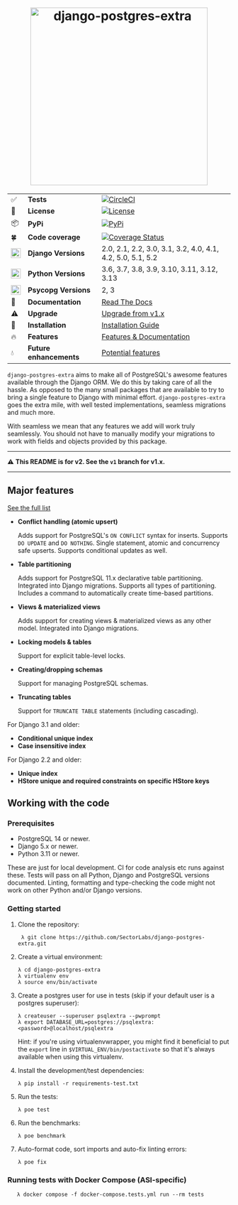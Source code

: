 <h1 align="center">
  <img width="400" src="https://i.imgur.com/79S6OVM.png" alt="django-postgres-extra">
</h1>
  
|  |  |  |
|--------------------|---------------------|-------------------------------------------------------------------------------------------------------------------------------------------------------------------------|
| :white_check_mark: | **Tests** | [![CircleCI](https://circleci.com/gh/SectorLabs/django-postgres-extra/tree/master.svg?style=svg)](https://circleci.com/gh/SectorLabs/django-postgres-extra/tree/master) |
| :memo: | **License** | [![License](https://img.shields.io/:license-mit-blue.svg)](http://doge.mit-license.org) |
| :package: | **PyPi** | [![PyPi](https://badge.fury.io/py/django-postgres-extra.svg)](https://pypi.python.org/pypi/django-postgres-extra) |
| :four_leaf_clover: | **Code coverage** | [![Coverage Status](https://coveralls.io/repos/github/SectorLabs/django-postgres-extra/badge.svg?branch=coveralls)](https://coveralls.io/github/SectorLabs/django-postgres-extra?branch=master) |
| <img src="https://cdn.iconscout.com/icon/free/png-256/django-1-282754.png" width="22px" height="22px" align="center" /> | **Django Versions** | 2.0, 2.1, 2.2, 3.0, 3.1, 3.2, 4.0, 4.1, 4.2, 5.0, 5.1, 5.2 |
| <img src="https://cdn3.iconfinder.com/data/icons/logos-and-brands-adobe/512/267_Python-512.png" width="22px" height="22px" align="center" /> | **Python Versions** | 3.6, 3.7, 3.8, 3.9, 3.10, 3.11, 3.12, 3.13 |
| <img src="https://pbs.twimg.com/profile_images/1152122059/psycopg-100_400x400.png" width="22px" height="22px" align="center" /> | **Psycopg Versions** | 2, 3 |
| :book: | **Documentation** | [Read The Docs](https://django-postgres-extra.readthedocs.io/en/master/) |
| :warning: | **Upgrade** | [Upgrade from v1.x](https://django-postgres-extra.readthedocs.io/en/master/major_releases.html#new-features)
| :checkered_flag: | **Installation** | [Installation Guide](https://django-postgres-extra.readthedocs.io/en/master/installation.html) |
| :fire: | **Features** | [Features & Documentation](https://django-postgres-extra.readthedocs.io/en/master/index.html#features) |
| :droplet: | **Future enhancements** | [Potential features](https://github.com/SectorLabs/django-postgres-extra/issues?q=is%3Aopen+is%3Aissue+label%3Aenhancement) |

`django-postgres-extra` aims to make all of PostgreSQL's awesome features available through the Django ORM. We do this by taking care of all the hassle. As opposed to the many small packages that are available to try to bring a single feature to Django with minimal effort. ``django-postgres-extra`` goes the extra mile, with well tested implementations, seamless migrations and much more.
 
With seamless we mean that any features we add will work truly seamlessly. You should not have to manually modify your migrations to work with fields and objects provided by this package.

---

:warning: **This README is for v2. See the `v1` branch for v1.x.**

---

## Major features

[See the full list](http://django-postgres-extra.readthedocs.io/#features)

* **Conflict handling (atomic upsert)**

    Adds support for PostgreSQL's `ON CONFLICT` syntax for inserts. Supports `DO UPDATE` and `DO NOTHING`. Single statement, atomic and concurrency safe upserts. Supports conditional updates as well.

* **Table partitioning**

    Adds support for PostgreSQL 11.x declarative table partitioning. Integrated into Django migrations. Supports all types of partitioning. Includes a command to automatically create time-based partitions.

* **Views & materialized views**

    Adds support for creating views & materialized views as any other model. Integrated into Django migrations.

* **Locking models & tables**

    Support for explicit table-level locks.

* **Creating/dropping schemas**

    Support for managing PostgreSQL schemas.

* **Truncating tables**

   Support for ``TRUNCATE TABLE`` statements (including cascading).

For Django 3.1 and older:

* **Conditional unique index**
* **Case insensitive index**

For Django 2.2 and older:

* **Unique index**
* **HStore unique and required constraints on specific HStore keys**

## Working with the code
### Prerequisites

* PostgreSQL 14 or newer.
* Django 5.x or newer.
* Python 3.11 or newer.

These are just for local development. CI for code analysis etc runs against these. Tests will pass on all Python, Django and PostgreSQL versions documented. Linting, formatting and type-checking the code might not work on other Python and/or Django versions.

### Getting started

1. Clone the repository:

        λ git clone https://github.com/SectorLabs/django-postgres-extra.git

2. Create a virtual environment:

       λ cd django-postgres-extra
       λ virtualenv env
       λ source env/bin/activate

3. Create a postgres user for use in tests (skip if your default user is a postgres superuser):

       λ createuser --superuser psqlextra --pwprompt
       λ export DATABASE_URL=postgres://psqlextra:<password>@localhost/psqlextra

   Hint: if you're using virtualenvwrapper, you might find it beneficial to put
   the ``export`` line in ``$VIRTUAL_ENV/bin/postactivate`` so that it's always
   available when using this virtualenv.

4. Install the development/test dependencies:

       λ pip install -r requirements-test.txt

5. Run the tests:

       λ poe test

6. Run the benchmarks:

       λ poe benchmark

7. Auto-format code, sort imports and auto-fix linting errors:

       λ poe fix

### Running tests with Docker Compose (ASI-specific)

       λ docker compose -f docker-compose.tests.yml run --rm tests

